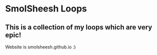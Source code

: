 # SmolSheesh Loops

## This is a collection of my loops which are very epic!
Website is smolsheesh.github.io :)
